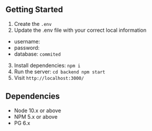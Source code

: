 ## Getting Started

1. Create the `.env` 
2. Update the .env file with your correct local information 
  - username: 
  - password:  
  - database: `commited`
3. Install dependencies: `npm i`
4. Run the server: `cd backend npm start`
5. Visit `http://localhost:3000/`

## Dependencies

- Node 10.x or above
- NPM 5.x or above
- PG 6.x

